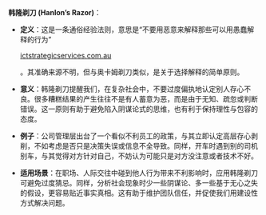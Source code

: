 **韩隆剃刀 (Hanlon’s Razor)**：

- **定义**：这是一条通俗经验法则，意思是“不要用恶意来解释那些可以用愚蠢解释的行为”​
    
    [ictstrategicservices.com.au](https://www.ictstrategicservices.com.au/2017/07/14/113-fantastic-thinking-tools-from-farnam-street/#:~:text=5)
    
    。其准确来源不明，但与奥卡姆剃刀类似，是关于选择解释的简单原则。
- **意义**：韩隆剃刀提醒我们，在复杂社会中，不要过度偏执地认定别人存心不良。很多糟糕结果的产生往往不是有人蓄意为恶，而是由于无知、疏忽或判断错误。这一原则有助于避免陷入阴谋论式的思维，也有利于保持理性与包容的态度。
- **例子**：公司管理层出台了一个看似不利员工的政策，与其立即认定高层存心剥削，不如考虑是否只是决策失误或信息不全导致。同样，开车时遇到别的司机别车，与其觉得对方针对自己，不妨认为可能只是对方没注意或者技术不好。
- **适用场景**：在职场、人际交往中碰到他人行为带来不利影响时，应用韩隆剃刀可避免过度猜忌。同样，分析社会现象时少一些阴谋论、多一些基于无心之失的假设，更容易贴近事实真相。这有助于维护团队信任，并促使我们用建设性方式解决问题。
